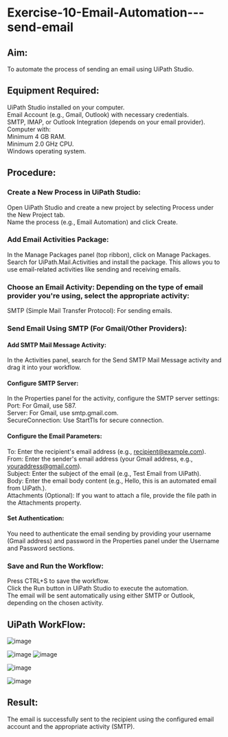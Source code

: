 # Exercise-10-Email-Automation---send-email

## Aim:

To automate the process of sending an email using UiPath Studio.

## Equipment Required:

UiPath Studio installed on your computer.<br>
Email Account (e.g., Gmail, Outlook) with necessary credentials.<br>
SMTP, IMAP, or Outlook Integration (depends on your email provider).<br>
Computer with:<br>
Minimum 4 GB RAM.<br>
Minimum 2.0 GHz CPU.<br>
Windows operating system.

## Procedure:

### Create a New Process in UiPath Studio:

Open UiPath Studio and create a new project by selecting Process under the New Project tab.<br>
Name the process (e.g., Email Automation) and click Create.

### Add Email Activities Package:

In the Manage Packages panel (top ribbon), click on Manage Packages.<br>
Search for UiPath.Mail.Activities and install the package. This allows you to use email-related activities like sending and receiving emails.

### Choose an Email Activity: Depending on the type of email provider you're using, select the appropriate activity:

SMTP (Simple Mail Transfer Protocol): For sending emails.

### Send Email Using SMTP (For Gmail/Other Providers):

#### Add SMTP Mail Message Activity:

In the Activities panel, search for the Send SMTP Mail Message activity and drag it into your workflow.

#### Configure SMTP Server:

In the Properties panel for the activity, configure the SMTP server settings:<br>
Port: For Gmail, use 587.<br>
Server: For Gmail, use smtp.gmail.com.<br>
SecureConnection: Use StartTls for secure connection.<br>

#### Configure the Email Parameters:

To: Enter the recipient's email address (e.g., recipient@example.com).<br>
From: Enter the sender's email address (your Gmail address, e.g., youraddress@gmail.com).<br>
Subject: Enter the subject of the email (e.g., Test Email from UiPath).<br>
Body: Enter the email body content (e.g., Hello, this is an automated email from UiPath.).<br>
Attachments (Optional): If you want to attach a file, provide the file path in the Attachments property.

#### Set Authentication:

You need to authenticate the email sending by providing your username (Gmail address) and password in the Properties panel under the Username and Password sections.

### Save and Run the Workflow:

Press CTRL+S to save the workflow.<br>
Click the Run button in UiPath Studio to execute the automation.<br>
The email will be sent automatically using either SMTP or Outlook, depending on the chosen activity.<br>

## UiPath WorkFlow:
![image](https://github.com/user-attachments/assets/92af423b-e8c3-435b-b563-9cc6f56a6ab1)

![image](https://github.com/user-attachments/assets/36caebb4-584c-4562-89ea-79fc36706638)
![image](https://github.com/user-attachments/assets/43047e54-5e9f-4bb0-8fc3-c731ad4efae6)

![image](https://github.com/user-attachments/assets/0ced658f-96ca-4af9-9cba-d4f3f76daec8)

![image](https://github.com/user-attachments/assets/de87fec1-7da5-42e6-8183-1d6da8ad4a24)



## Result:

The email is successfully sent to the recipient using the configured email account and the appropriate activity (SMTP).
